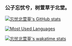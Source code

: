 ### 公子忘忧兮，树萱草于北堂。

[![忘忧北萱草's GitHub stats](https://github-readme-stats.vercel.app/api?username=Wybxc&show_icons=true)](https://github.com/Wybxc/Wybxc)

[![Most Used Languages](https://github-readme-stats.vercel.app/api/top-langs/?username=Wybxc&layout=compact)](https://github.com/Wybxc/Wybxc)

[![忘忧北萱草's wakatime stats](https://github-readme-stats.vercel.app/api/wakatime?username=wybxc&layout=compact)](https://github.com/Wybxc/Wybxc)

<!--
**Wybxc/Wybxc** is a ✨ _special_ ✨ repository because its `README.md` (this file) appears on your GitHub profile.

Here are some ideas to get you started:

- 🔭 I’m currently working on ...
- 🌱 I’m currently learning ...
- 👯 I’m looking to collaborate on ...
- 🤔 I’m looking for help with ...
- 💬 Ask me about ...
- 📫 How to reach me: ...
- 😄 Pronouns: ...
- ⚡ Fun fact: ...
-->
